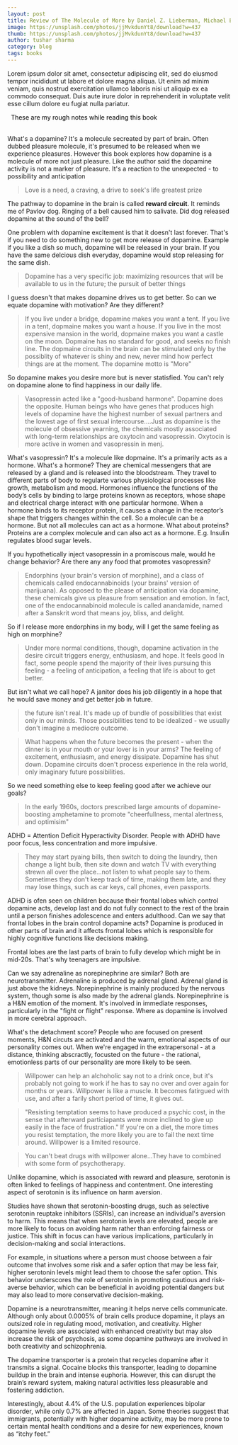 ```yaml
---
layout: post
title: Review of The Molecule of More by Daniel Z. Lieberman, Michael E. Long
image: https://unsplash.com/photos/jjMvkdunYt8/download?w=437
thumb: https://unsplash.com/photos/jjMvkdunYt8/download?w=437
author: tushar sharma
category: blog
tags: books
---
```


Lorem ipsum dolor sit amet, consectetur adipiscing elit, sed do eiusmod tempor incididunt ut labore et dolore magna aliqua. Ut enim ad minim veniam, quis nostrud exercitation ullamco laboris nisi ut aliquip ex ea commodo consequat. Duis aute irure dolor in reprehenderit in voluptate velit esse cillum dolore eu fugiat nulla pariatur.<!-- truncate_here -->

<link rel="stylesheet" href="{{ root_url }}/css/books.css" />

<!-- disclaimer -->
<div style="margin: 0 auto" class="cl disclaimer">
<span style="color:black"> &nbsp;&nbsp;These are my rough notes while reading this book
</span> 
</div>
<br>

What's a dopamine? It's a molecule secreated by part of brain. Often dubbed pleasure molecule, it's presumed to be released when we experience pleasures. However this book explores how dopamine is a molecule of more not just pleasure. Like the author said the dopamine activity is not a marker of pleasure. It's a reaction to the unexpected - to possibility and anticipation

> Love is a need, a craving, a drive to seek's life greatest prize

The pathway to dopamine in the brain is called **reward circuit**. It reminds me of Pavlov dog. Ringing of a bell caused him to salivate. Did dog released dopamine at the sound of the bell?

One problem with dopamine excitement is that it doesn't last forever. That's if you need to do something new to get more release of dopamine. Example if you like a dish so much, dopamine will be released in your brain. If you have the same delcious dish everyday, dopamine would stop releasing for the same dish.

>  Dopamine has a very specific job: maximizing resources that will be available to us in the future; the pursuit of better things

I guess doesn't that makes dopamine drives us to get better. So can we equate dopamine with motivation? Are they different?

>  If you live under a bridge, dopamine makes you want a tent. If you live in a tent, dopmaine makes you want a house. If you live in the most expensive mansion in the world, dopmaine makes you want a castle on the moon. Dopmaine has no standard for good, and seeks no finish line. The dopmaine circuits in the brain can be stimulated only by the possiblity of whatever is shiny and new, never mind how perfect things are at the moment. The dopamine motto is "More"

So dopamine makes you desire more but is never statisfied. You can't rely on dopamine alone to find happiness in our daily life.

>  Vasopressin acted like a "good-husband harmone". Dopamine does the opposite. Human beings who have genes that produces high levels of dopamine have the highest number of sexual partners and the lowest age of first sexual intercourse....Just as dopamine is the molecule of obsessive yearning, the chemicals mostly associated with long-term relationships are oxytocin and vasopressin. Oxytocin is more active in women and vasopressin in menj. 

What's vasopressin? It's a molecule like dopmaine. It's a primarily acts as a hormone. What's a hormone? They are chemical messengers that are released by a gland and is released into the bloodstream. They travel to different parts of body to regularte various physiological processes like growth, metabolism and mood. Hormones influence the functions of the body’s cells by binding to large proteins known as receptors, whose shape and electrical charge interact with one particular hormone. When a hormone binds to its receptor protein, it causes a change in the receptor’s shape that triggers changes within the cell. So a molecule can be a hormone. But not all molecules can act as a hormone. What about proteins? Proteins are a complex molecule and can also act as a hormone. E.g. Insulin regulates blood sugar levels.  

If you hypothetically inject vasopressin in a promiscous male, would he change behavior? Are there any any food that promotes vasopressin? 

> Endorphins (your brain's version of morphine), and a class of chemicals called endocannabinoids (your brains' version of marijuana). As opposed to the please of anticipation via dopamine, these chemicals give us pleasure from sensation and emotion. In fact, one of the endocannabinoid molecule is called anandamide, named after a Sanskrit word that means joy, bliss, and delight.

So if I release more endorphins in my body, will I get the same feeling as high on morphine?

> Under more normal conditions, though, dopamine activation in the desire circuit triggers energy, enthusiasm, and hope. It feels good In fact, some people spend the majority of their lives pursuing this feeling - a feeling of anticipation, a feeling that life is about to get better.

But isn't what we call hope? A janitor does his job diligently in a hope that he would save money and get better job in future.

> the future isn't real. It's made up of bundle of possibilities that exist only in our minds. Those possibilities tend to be idealized - we usually don't imagine a mediocre outcome.

> What happens when the future becomes the present - when the dinner is in your mouth or your lover is in your arms? The feeling of excitement, enthusiasm, and energy dissipate. Dopamine has shut down. Dopamine circuits doen't process experience in the rela world, only imaginary future possibilities.

So we need something else to keep feeling good after we achieve our goals?

> In the early 1960s, doctors prescribed large amounts of dopamine-boosting amphetamine to promote "cheerfullness, mental alertness, and optimisim"

ADHD = Attention Deficit Hyperactivity Disorder. People with ADHD have poor focus, less concentration and more impulsive. 

> They may start pyaing bills, then switch to doing the laundry, then change a light bulb, then site down and watch TV with everything strewn all over the place...not listen to what people say to them. Sometimes they don't keep track of time, making them late, and they may lose things, such as car keys, call phones, even passports.


ADHD is ofen seen on children because their frontal lobes which control dopamine acts, develop last and do not fully connect to the rest of the brain until a person finishes adolescence and enters adulthood. Can we say that frontal lobes in the brain control dopamine acts? Dopamine is produced in other parts of brain and it affects frontal lobes which is responsible for highly cognitive functions like decisions making.

Frontal lobes are the last parts of brain to fully develop which might be in mid-20s. That's why teenagers are impulsive.

Can we say adrenaline as norepinephrine are similar? Both are neurotransmitter. Adrenaline is produced by adrenal gland. Adrenal gland is just above the kidneys. Norepinephrine is mainly produced by the nervous system, though some is also made by the adrenal glands. Norepinephrine is a H&N emotion of the moment. It's involved in immediate responses, particularly in the "fight or flight" response. Where as dopamine is involved in more cerebral approach.

What's the detachment score? People who are focused on present moments, H&N circuts are activated and the warm, emotional aspects of our personality comes out. When we're engaged in the extrapersonal - at a distance, thinking abscractly, focusted on the future - the rational, emotionless parts of our personality are more likely to be seen.

> Willpower can help an alchoholic say not to a drink once, but it's probably not going to work if he has to say no over and over again for months or years. Willpower is like a muscle. It becomes fatirgued with use, and after a farily short period of time, it gives out.

> "Resisting temptation seems to have produced a psychic cost, in the sense that afterward particiapants were more inclined to give up easily in the face of frustration." If you're on a diet, the more times you resist temptation, the more likely you are to fail the next time around. Willpower is a limited resource.

> You can't beat drugs with willpower alone...They have to combined with some form of psychotherapy.

Unlike dopamine, which is associated with reward and pleasure, serotonin is often linked to feelings of happiness and contentment. One interesting aspect of serotonin is its influence on harm aversion.

Studies have shown that serotonin-boosting drugs, such as selective serotonin reuptake inhibitors (SSRIs), can increase an individual's aversion to harm. This means that when serotonin levels are elevated, people are more likely to focus on avoiding harm rather than enforcing fairness or justice. This shift in focus can have various implications, particularly in decision-making and social interactions.

For example, in situations where a person must choose between a fair outcome that involves some risk and a safer option that may be less fair, higher serotonin levels might lead them to choose the safer option. This behavior underscores the role of serotonin in promoting cautious and risk-averse behavior, which can be beneficial in avoiding potential dangers but may also lead to more conservative decision-making.

Dopamine is a neurotransmitter, meaning it helps nerve cells communicate. Although only about 0.0005% of brain cells produce dopamine, it plays an outsized role in regulating mood, motivation, and creativity. Higher dopamine levels are associated with enhanced creativity but may also increase the risk of psychosis, as some dopamine pathways are involved in both creativity and schizophrenia.

The dopamine transporter is a protein that recycles dopamine after it transmits a signal. Cocaine blocks this transporter, leading to dopamine buildup in the brain and intense euphoria. However, this can disrupt the brain’s reward system, making natural activities less pleasurable and fostering addiction.

Interestingly, about 4.4% of the U.S. population experiences bipolar disorder, while only 0.7% are affected in Japan. Some theories suggest that immigrants, potentially with higher dopamine activity, may be more prone to certain mental health conditions and a desire for new experiences, known as “itchy feet.”